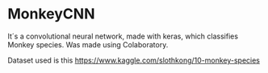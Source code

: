 # MonkeyCNN
It´s a convolutional neural network, made with keras, which classifies Monkey species.
Was made using Colaboratory.

Dataset used is this https://www.kaggle.com/slothkong/10-monkey-species
